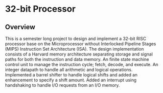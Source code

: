 # 32-bit Processor
## Overview
This is a semester long project to design and implement a 32-bit RISC processor base on the Microprocessor without Interlocked Pipeline Stages (MIPS) Instruction Set Architecture (ISA). The design implementation consists of a Harvard memory architecture separating storage and signal paths for both the instruction and data memory. An finite state machine control unit to manage the instruction cycle; fetch, decode, and execute. An integer datapath to handle all arithmetic and logical operations. Implemented a barrel shifter to handle logical shifts and added an enhancement to specify a shift amount. Added an interrupt using handshaking to handle I/O requests from an I/O memory.

